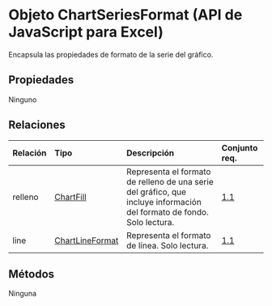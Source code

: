 # <a name="chartseriesformat-object-javascript-api-for-excel"></a>Objeto ChartSeriesFormat (API de JavaScript para Excel)

Encapsula las propiedades de formato de la serie del gráfico.

## <a name="properties"></a>Propiedades

Ninguno

## <a name="relationships"></a>Relaciones
| Relación | Tipo    |Descripción| Conjunto req.|
|:---------------|:--------|:----------|:----|
|relleno|[ChartFill](chartfill.md)|Representa el formato de relleno de una serie del gráfico, que incluye información del formato de fondo. Solo lectura.|[1.1](../requirement-sets/excel-api-requirement-sets.md)|
|line|[ChartLineFormat](chartlineformat.md)|Representa el formato de línea. Solo lectura.|[1.1](../requirement-sets/excel-api-requirement-sets.md)|

## <a name="methods"></a>Métodos
Ninguna

